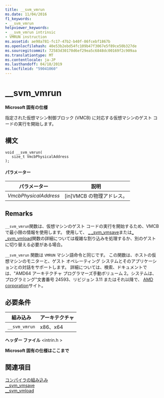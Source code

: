 ```yaml
---
title: __svm_vmrun
ms.date: 11/04/2016
f1_keywords:
- __svm_vmrun
helpviewer_keywords:
- __svm_vmrun intrinsic
- VMRUN instruction
ms.assetid: ae98a781-fc17-47b2-b40f-86fcebf1867b
ms.openlocfilehash: 40e53b2ebd54fc109b47f3067e5f89ce50b327de
ms.sourcegitcommit: 72583d30170d6ef29ea5c6848dc00169f2c909aa
ms.translationtype: MT
ms.contentlocale: ja-JP
ms.lasthandoff: 04/18/2019
ms.locfileid: "59041060"
---
```

# <a name="svmvmrun"></a>__svm_vmrun

**Microsoft 固有の仕様**

指定された仮想マシン制御ブロック (VMCB) に対応する仮想マシンのゲスト コードの実行を開始します。

## <a name="syntax"></a>構文

```
void __svm_vmrun(
   size_t VmcbPhysicalAddress
);
```

#### <a name="parameters"></a>パラメーター

|パラメーター|説明|
|---------------|-----------------|
|*VmcbPhysicalAddress*|[in]VMCB の物理アドレス。|

## <a name="remarks"></a>Remarks

`__svm_vmrun`関数は、仮想マシンのゲスト コードの実行を開始するため、VMCB で最小限の情報を使用します。 使用して、 [_ _svm_vmsave](../intrinsics/svm-vmsave.md)または[_ _svm_vmload](../intrinsics/svm-vmload.md)関数の詳細については複雑な割り込みを処理するか、別のゲストに切り替える必要がある場合。

`__svm_vmrun` 関数は `VMRUN` マシン語命令と同じです。 この関数は、ホストの仮想マシンのモニターと、ゲスト オペレーティング システムとそのアプリケーションとの対話をサポートします。 詳細については、検索、ドキュメントでは、"AMD64 アーキテクチャ プログラマーズ手動ボリューム 2。システムは、プログラミング"文書番号 24593、リビジョン 3.11 またはそれ以降で、 [AMD corporation](https://developer.amd.com/resources/developer-guides-manuals/)サイト。

## <a name="requirements"></a>必要条件

|組み込み|アーキテクチャ|
|---------------|------------------|
|`__svm_vmrun`|x86、x64|

**ヘッダー ファイル** \<intrin.h >

**Microsoft 固有の仕様はここまで**

## <a name="see-also"></a>関連項目

[コンパイラの組み込み](../intrinsics/compiler-intrinsics.md)<br/>
[__svm_vmsave](../intrinsics/svm-vmsave.md)<br/>
[__svm_vmload](../intrinsics/svm-vmload.md)